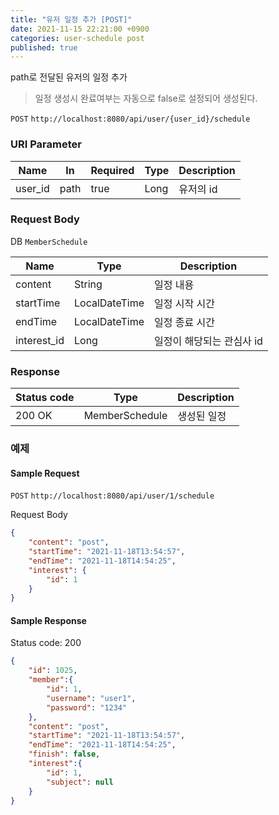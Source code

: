 ```yaml
---
title: "유저 일정 추가 [POST]"
date: 2021-11-15 22:21:00 +0900
categories: user-schedule post
published: true
---
```


path로 전달된 유저의 일정 추가

> 일정 생성시 완료여부는 자동으로 false로 설정되어 생성된다.

`POST` `http://localhost:8080/api/user/{user_id}/schedule`

### URI Parameter

| Name    | In   | Required | Type | Description |
| ------- | ---- | -------- | ---- | ----------- |
| user_id | path | true     | Long | 유저의 id   |

### Request Body

DB `MemberSchedule`

| Name        | Type          | Description               |
| ----------- | ------------- | ------------------------- |
| content     | String        | 일정 내용                 |
| startTime   | LocalDateTime | 일정 시작 시간            |
| endTime     | LocalDateTime | 일정 종료 시간            |
| interest_id | Long          | 일정이 해당되는 관심사 id |

### Response

| Status code | Type           | Description |
| ----------- | -------------- | ----------- |
| 200 OK      | MemberSchedule | 생성된 일정 |



### 예제

#### Sample Request

`POST` `http://localhost:8080/api/user/1/schedule`

Request Body

```json
{
    "content": "post",
    "startTime": "2021-11-18T13:54:57",
    "endTime": "2021-11-18T14:54:25",
    "interest": {
        "id": 1
    }
}
```

#### Sample Response

Status code: 200

```json
{
    "id": 1025,
    "member":{
        "id": 1,
        "username": "user1",
        "password": "1234"
    },
    "content": "post",
    "startTime": "2021-11-18T13:54:57",
    "endTime": "2021-11-18T14:54:25",
    "finish": false,
    "interest":{
        "id": 1,
        "subject": null
    }
}
```

